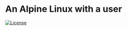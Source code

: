 # An Alpine Linux with a user

[![License](https://img.shields.io/badge/License-Apache%202.0-blue.svg)](LICENSE.md)
